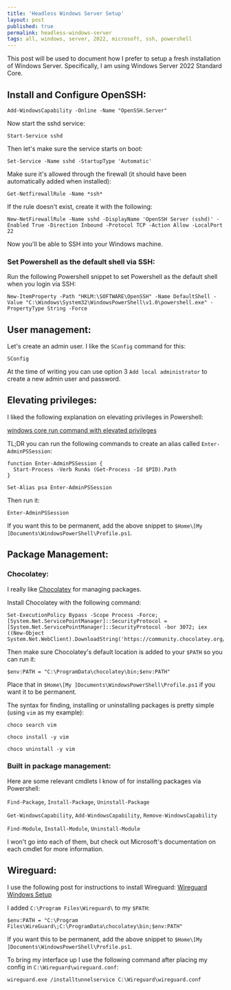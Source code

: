 ```yaml
---
title: 'Headless Windows Server Setup'
layout: post
published: true
permalink: headless-windows-server
tags: all, windows, server, 2022, microsoft, ssh, powershell
---
```


This post will be used to document how I prefer to setup a fresh installation of Windows Server. Specifically, I am using Windows Server 2022 Standard Core.


## Install and Configure OpenSSH:

```
Add-WindowsCapability -Online -Name "OpenSSH.Server"
```

Now start the sshd service:

```
Start-Service sshd
```

Then let's make sure the service starts on boot:

```
Set-Service -Name sshd -StartupType 'Automatic'
```

Make sure it's allowed through the firewall (it should have been automatically added when installed):

```
Get-NetfirewallRule -Name *ssh*
```

If the rule doesn't exist, create it with the following:

```
New-NetFirewallRule -Name sshd -DisplayName 'OpenSSH Server (sshd)' -Enabled True -Direction Inbound -Protocol TCP -Action Allow -LocalPort 22
```

Now you'll be able to SSH into your Windows machine. 

### Set Powershell as the default shell via SSH:

Run the following Powershell snippet to set Powershell as the default shell when you login via SSH:

```
New-ItemProperty -Path "HKLM:\SOFTWARE\OpenSSH" -Name DefaultShell -Value "C:\Windows\System32\WindowsPowerShell\v1.0\powershell.exe" -PropertyType String -Force
```

## User management:

Let's create an admin user. I like the `SConfig` command for this:

```
SConfig
```

At the time of writing you can use option 3 `Add local administrator` to create a new admin user and password.

## Elevating privileges:

I liked the following explanation on elevating privileges in Powershell:

[windows core run command with elevated privileges](https://stackoverflow.com/a/56199970)

TL;DR you can run the following commands to create an alias called `Enter-AdminPSSession`:

```
function Enter-AdminPSSession {
  Start-Process -Verb RunAs (Get-Process -Id $PID).Path
}

Set-Alias psa Enter-AdminPSSession
```

Then run it:

`Enter-AdminPSSession`

If you want this to be permanent, add the above snippet to `$Home\[My ]Documents\WindowsPowerShell\Profile.ps1`.

## Package Management:

### Chocolatey:

I really like [Chocolatey](https://chocolatey.org) for managing packages.

Install Chocolatey with the following command:

```
Set-ExecutionPolicy Bypass -Scope Process -Force; [System.Net.ServicePointManager]::SecurityProtocol = [System.Net.ServicePointManager]::SecurityProtocol -bor 3072; iex ((New-Object System.Net.WebClient).DownloadString('https://community.chocolatey.org/install.ps1'))
```

Then make sure Chocolatey's default location is added to your `$PATH` so you can run it:

```
$env:PATH = "C:\ProgramData\chocolatey\bin;$env:PATH"
```

Place that in `$Home\[My ]Documents\WindowsPowerShell\Profile.ps1` if you want it to be permanent.

The syntax for finding, installing or uninstalling packages is pretty simple (using `vim` as my example):

```
choco search vim
```

```
choco install -y vim 
```

```
choco uninstall -y vim 
```

### Built in package management:

Here are some relevant cmdlets I know of for installing packages via Powershell:

`Find-Package`, `Install-Package`, `Uninstall-Package`

`Get-WindowsCapability`, `Add-WindowsCapability`, `Remove-WindowsCapability`

`Find-Module`, `Install-Module`, `Uninstall-Module`

I won't go into each of them, but check out Microsoft's documentation on each cmdlet for more information.

## Wireguard:

I use the following post for instructions to install Wireguard: [Wireguard Windows Setup](https://r-pufky.github.io/docs/services/wireguard/windows-setup.html)

I added `C:\Program Files\Wireguard\` to my `$PATH`:

```
$env:PATH = "C:\Program Files\WireGuard\;C:\ProgramData\chocolatey\bin;$env:PATH"
```

If you want this to be permanent, add the above snippet to `$Home\[My ]Documents\WindowsPowerShell\Profile.ps1`.

To bring my interface up I use the following command after placing my config in `C:\Wireguard\wireguard.conf`:

```
wireguard.exe /installtunnelservice C:\Wireguard\wireguard.conf
```

